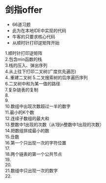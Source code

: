 # 剑指offer
* 66道习题
* 此为在本地IDE中实现的代码
* 牛客的只要求核心代码
* 从顺时针打印逆矩阵开始  

1.顺时针打印逆矩阵  
2.包含min函数的栈  
3.栈的压入、弹出序列  
4.从上往下打印二叉树(广度优先遍历)  
4..重建二叉树
5.二叉搜索树的后序遍历序列  
6.二叉树中和为某一值的路径  
7.复杂链表的复制  
8.  
9.  
10.数组中出现次数超过一半的数字  
11.最小的K个数  
12.连续子数组的最大和  
13.整数中1出现的次数（从1到n整数中1出现的次数）  
14.把数组排成最小的数  
15.丑数  
16.第一个只出现一次的字符位置  
17.  
18.两个链表的第一个公共节点  
19.  
20.  
21.数组中只出现一次的数字  
22.
